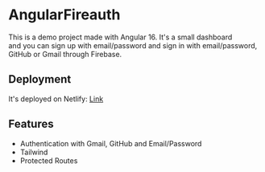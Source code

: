 # AngularFireauth

This is a demo project made with Angular 16. It's a small dashboard  
and you can sign up with email/password and sign in with email/password,  
GitHub or Gmail through Firebase.

## Deployment

It's deployed on Netlify: [Link](https://delicate-tiramisu-efa505.netlify.app/)

## Features

- Authentication with Gmail, GitHub and Email/Password
- Tailwind
- Protected Routes
